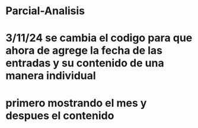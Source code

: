 # Parcial-Analisis
# 3/11/24 se cambia el codigo para que ahora de agrege la fecha de las entradas y su contenido de una manera individual
# primero mostrando el mes y despues el contenido 